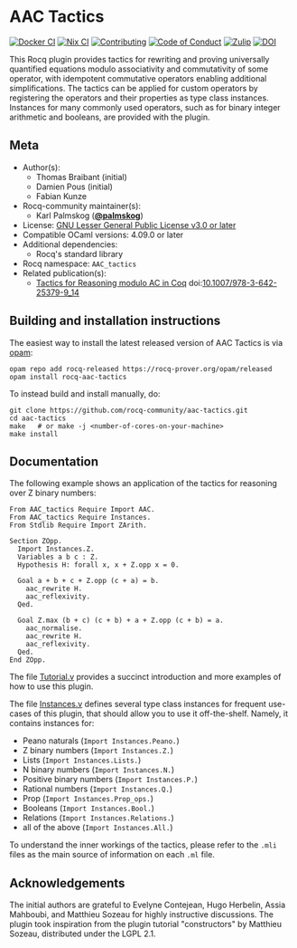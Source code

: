 # AAC Tactics

[![Docker CI][docker-action-shield]][docker-action-link]
[![Nix CI][nix-action-shield]][nix-action-link]
[![Contributing][contributing-shield]][contributing-link]
[![Code of Conduct][conduct-shield]][conduct-link]
[![Zulip][zulip-shield]][zulip-link]
[![DOI][doi-shield]][doi-link]

[docker-action-shield]: https://github.com/rocq-community/aac-tactics/actions/workflows/docker-action.yml/badge.svg?branch=master
[docker-action-link]: https://github.com/rocq-community/aac-tactics/actions/workflows/docker-action.yml

[nix-action-shield]: https://github.com/rocq-community/aac-tactics/actions/workflows/nix-action.yml/badge.svg?branch=master
[nix-action-link]: https://github.com/rocq-community/aac-tactics/actions/workflows/nix-action.yml

[contributing-shield]: https://img.shields.io/badge/contributions-welcome-%23f7931e.svg
[contributing-link]: https://github.com/rocq-community/manifesto/blob/master/CONTRIBUTING.md

[conduct-shield]: https://img.shields.io/badge/%E2%9D%A4-code%20of%20conduct-%23f15a24.svg
[conduct-link]: https://github.com/rocq-community/manifesto/blob/master/CODE_OF_CONDUCT.md

[zulip-shield]: https://img.shields.io/badge/chat-on%20zulip-%23c1272d.svg
[zulip-link]: https://rocq.zulipchat.com/#narrow/stream/237663-rocq-community-devs.20.26.20users


[doi-shield]: https://zenodo.org/badge/DOI/10.1007/978-3-642-25379-9_14.svg
[doi-link]: https://doi.org/10.1007/978-3-642-25379-9_14

This Rocq plugin provides tactics for rewriting and proving universally
quantified equations modulo associativity and commutativity of some operator,
with idempotent commutative operators enabling additional simplifications.
The tactics can be applied for custom operators by registering the operators and
their properties as type class instances. Instances for many commonly used operators,
such as for binary integer arithmetic and booleans, are provided with the plugin.

## Meta

- Author(s):
  - Thomas Braibant (initial)
  - Damien Pous (initial)
  - Fabian Kunze
- Rocq-community maintainer(s):
  - Karl Palmskog ([**@palmskog**](https://github.com/palmskog))
- License: [GNU Lesser General Public License v3.0 or later](LICENSE)
- Compatible OCaml versions: 4.09.0 or later
- Additional dependencies:
  - Rocq's standard library
- Rocq namespace: `AAC_tactics`
- Related publication(s):
  - [Tactics for Reasoning modulo AC in Coq](https://arxiv.org/abs/1106.4448) doi:[10.1007/978-3-642-25379-9_14](https://doi.org/10.1007/978-3-642-25379-9_14)

## Building and installation instructions

The easiest way to install the latest released version of AAC Tactics
is via [opam](https://opam.ocaml.org/doc/Install.html):

```shell
opam repo add rocq-released https://rocq-prover.org/opam/released
opam install rocq-aac-tactics
```

To instead build and install manually, do:

``` shell
git clone https://github.com/rocq-community/aac-tactics.git
cd aac-tactics
make   # or make -j <number-of-cores-on-your-machine> 
make install
```


## Documentation

The following example shows an application of the tactics for reasoning over Z binary numbers:
```coq
From AAC_tactics Require Import AAC.
From AAC_tactics Require Instances.
From Stdlib Require Import ZArith.

Section ZOpp.
  Import Instances.Z.
  Variables a b c : Z.
  Hypothesis H: forall x, x + Z.opp x = 0.

  Goal a + b + c + Z.opp (c + a) = b.
    aac_rewrite H.
    aac_reflexivity.
  Qed.

  Goal Z.max (b + c) (c + b) + a + Z.opp (c + b) = a.
    aac_normalise.
    aac_rewrite H.
    aac_reflexivity.
  Qed.
End ZOpp.
```

The file [Tutorial.v](theories/Tutorial.v) provides a succinct introduction
and more examples of how to use this plugin.

The file [Instances.v](theories/Instances.v) defines several type class instances
for frequent use-cases of this plugin, that should allow you to use it off-the-shelf.
Namely, it contains instances for:

- Peano naturals (`Import Instances.Peano.`)
- Z binary numbers (`Import Instances.Z.`)
- Lists (`Import Instances.Lists.`)
- N binary numbers (`Import Instances.N.`)
- Positive binary numbers (`Import Instances.P.`)
- Rational numbers (`Import Instances.Q.`)
- Prop (`Import Instances.Prop_ops.`)
- Booleans (`Import Instances.Bool.`)
- Relations (`Import Instances.Relations.`)
- all of the above (`Import Instances.All.`)

To understand the inner workings of the tactics, please refer to
the `.mli` files as the main source of information on each `.ml` file.

## Acknowledgements

The initial authors are grateful to Evelyne Contejean, Hugo Herbelin,
Assia Mahboubi, and Matthieu Sozeau for highly instructive discussions.
The plugin took inspiration from the plugin tutorial "constructors" by
Matthieu Sozeau, distributed under the LGPL 2.1.

